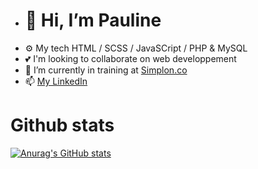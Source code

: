 - <h1>👋 Hi, I’m Pauline</h1>
- ⚙️ My tech HTML / SCSS / JavaSCript / PHP & MySQL
- 💕 I'm looking to collaborate on web developpement  
- 🌱 I’m currently in training at <a href="https://simplon.co/">Simplon.co</a>
- 📫 <a href="https://www.linkedin.com/in/pauline-curt-488a52254/" target="_blank">My LinkedIn </a>


<h1>Github stats</h1> 

 [![Anurag's GitHub stats](https://github-readme-stats.vercel.app/api?username=PaulineCurt&show_icons=true&theme=rose_pine)](https://github.com/anuraghazra/github-readme-stats)


<!---
PaulineCurt/PaulineCurt is a ✨ special ✨ repository because its `README.md` (this file) appears on your GitHub profile.
You can click the Preview link to take a look at your changes.
--->
